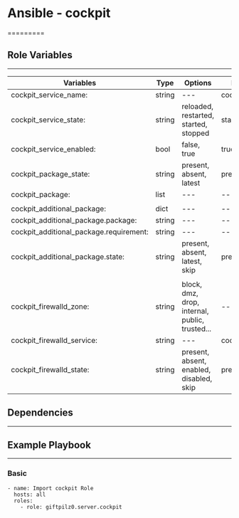 # Ansible - cockpit

\=========

## Role Variables

______________________________________________________________________

| Variables                               | Type   | Options                                        | Defaults       |
| --------------------------------------- | ------ | ---------------------------------------------- | -------------- |
| cockpit_service_name:                   | string | ---                                            | cockpit.socket |
| cockpit_service_state:                  | string | reloaded, restarted, started, stopped          | started        |
| cockpit_service_enabled:                | bool   | false, true                                    | true           |
| cockpit_package_state:                  | string | present, absent, latest                        | present        |
| cockpit_package:                        | list   | ---                                            | ---            |
|                                         |        |                                                |                |
| cockpit_additional_package:             | dict   | ---                                            | ---            |
| cockpit_additional_package.package:     | string | ---                                            | ---            |
| cockpit_additional_package.requirement: | string | ---                                            | ---            |
| cockpit_additional_package.state:       | string | present, absent, latest, skip                  | present        |
|                                         |        |                                                |                |
| cockpit_firewalld_zone:                 | string | block, dmz, drop, internal, public, trusted... | ---            |
| cockpit_firewalld_service:              | string | ---                                            | cockpit        |
| cockpit_firewalld_state:                | string | present, absent, enabled, disabled, skip       | present        |

## Dependencies

______________________________________________________________________

## Example Playbook

______________________________________________________________________

### Basic

```
- name: Import cockpit Role
  hosts: all
  roles:
    - role: giftpilz0.server.cockpit
```

